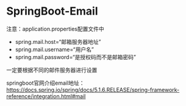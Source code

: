 # SpringBoot-Email
注意：application.properties配置文件中

- spring.mail.host=“邮箱服务器地址”
- spring.mail.username=“用户名”
- spring.mail.password=“是授权码而不是邮箱密码”

一定要根据不同的邮件服务器进行设置

springboot官网介绍email地址：https://docs.spring.io/spring/docs/5.1.6.RELEASE/spring-framework-reference/integration.html#mail
